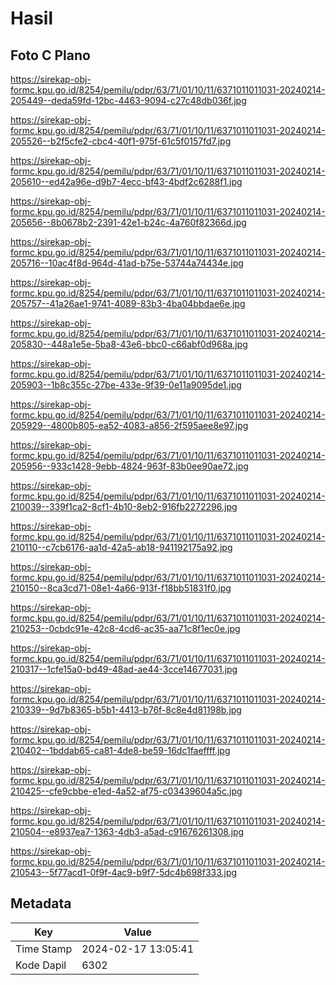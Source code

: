 # Hasil

## Foto C Plano

https://sirekap-obj-formc.kpu.go.id/8254/pemilu/pdpr/63/71/01/10/11/6371011011031-20240214-205449--deda59fd-12bc-4463-9094-c27c48db036f.jpg

https://sirekap-obj-formc.kpu.go.id/8254/pemilu/pdpr/63/71/01/10/11/6371011011031-20240214-205526--b2f5cfe2-cbc4-40f1-975f-61c5f0157fd7.jpg

https://sirekap-obj-formc.kpu.go.id/8254/pemilu/pdpr/63/71/01/10/11/6371011011031-20240214-205610--ed42a96e-d9b7-4ecc-bf43-4bdf2c6288f1.jpg

https://sirekap-obj-formc.kpu.go.id/8254/pemilu/pdpr/63/71/01/10/11/6371011011031-20240214-205656--8b0678b2-2391-42e1-b24c-4a760f82366d.jpg

https://sirekap-obj-formc.kpu.go.id/8254/pemilu/pdpr/63/71/01/10/11/6371011011031-20240214-205716--10ac4f8d-964d-41ad-b75e-53744a74434e.jpg

https://sirekap-obj-formc.kpu.go.id/8254/pemilu/pdpr/63/71/01/10/11/6371011011031-20240214-205757--41a26ae1-9741-4089-83b3-4ba04bbdae6e.jpg

https://sirekap-obj-formc.kpu.go.id/8254/pemilu/pdpr/63/71/01/10/11/6371011011031-20240214-205830--448a1e5e-5ba8-43e6-bbc0-c66abf0d968a.jpg

https://sirekap-obj-formc.kpu.go.id/8254/pemilu/pdpr/63/71/01/10/11/6371011011031-20240214-205903--1b8c355c-27be-433e-9f39-0e11a9095de1.jpg

https://sirekap-obj-formc.kpu.go.id/8254/pemilu/pdpr/63/71/01/10/11/6371011011031-20240214-205929--4800b805-ea52-4083-a856-2f595aee8e97.jpg

https://sirekap-obj-formc.kpu.go.id/8254/pemilu/pdpr/63/71/01/10/11/6371011011031-20240214-205956--933c1428-9ebb-4824-963f-83b0ee90ae72.jpg

https://sirekap-obj-formc.kpu.go.id/8254/pemilu/pdpr/63/71/01/10/11/6371011011031-20240214-210039--339f1ca2-8cf1-4b10-8eb2-916fb2272296.jpg

https://sirekap-obj-formc.kpu.go.id/8254/pemilu/pdpr/63/71/01/10/11/6371011011031-20240214-210110--c7cb6176-aa1d-42a5-ab18-941192175a92.jpg

https://sirekap-obj-formc.kpu.go.id/8254/pemilu/pdpr/63/71/01/10/11/6371011011031-20240214-210150--8ca3cd71-08e1-4a66-913f-f18bb51831f0.jpg

https://sirekap-obj-formc.kpu.go.id/8254/pemilu/pdpr/63/71/01/10/11/6371011011031-20240214-210253--0cbdc91e-42c8-4cd6-ac35-aa71c8f1ec0e.jpg

https://sirekap-obj-formc.kpu.go.id/8254/pemilu/pdpr/63/71/01/10/11/6371011011031-20240214-210317--1cfe15a0-bd49-48ad-ae44-3cce14677031.jpg

https://sirekap-obj-formc.kpu.go.id/8254/pemilu/pdpr/63/71/01/10/11/6371011011031-20240214-210339--9d7b8365-b5b1-4413-b76f-8c8e4d81198b.jpg

https://sirekap-obj-formc.kpu.go.id/8254/pemilu/pdpr/63/71/01/10/11/6371011011031-20240214-210402--1bddab65-ca81-4de8-be59-16dc1faeffff.jpg

https://sirekap-obj-formc.kpu.go.id/8254/pemilu/pdpr/63/71/01/10/11/6371011011031-20240214-210425--cfe9cbbe-e1ed-4a52-af75-c03439604a5c.jpg

https://sirekap-obj-formc.kpu.go.id/8254/pemilu/pdpr/63/71/01/10/11/6371011011031-20240214-210504--e8937ea7-1363-4db3-a5ad-c91676261308.jpg

https://sirekap-obj-formc.kpu.go.id/8254/pemilu/pdpr/63/71/01/10/11/6371011011031-20240214-210543--5f77acd1-0f9f-4ac9-b9f7-5dc4b698f333.jpg


## Metadata

| Key        | Value               |
| ---------- | ------------------- |
| Time Stamp | 2024-02-17 13:05:41 |
| Kode Dapil | 6302                |



